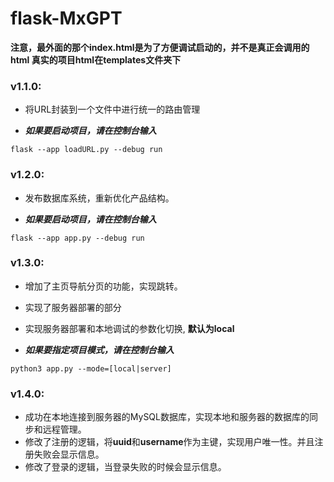 # flask-MxGPT

**注意，最外面的那个index.html是为了方便调试启动的，并不是真正会调用的html
真实的项目html在templates文件夹下**

### v1.1.0:
* 将URL封装到一个文件中进行统一的路由管理

* ***如果要启动项目，请在控制台输入***
```angular2html
flask --app loadURL.py --debug run
```

### v1.2.0:
* 发布数据库系统，重新优化产品结构。

* ***如果要启动项目，请在控制台输入***
```angular2html
flask --app app.py --debug run
```

### v1.3.0:
* 增加了主页导航分页的功能，实现跳转。
* 实现了服务器部署的部分
* 实现服务器部署和本地调试的参数化切换, **默认为local**

* ***如果要指定项目模式，请在控制台输入***
```angular2html
python3 app.py --mode=[local|server]
```

### v1.4.0:
* 成功在本地连接到服务器的MySQL数据库，实现本地和服务器的数据库的同步和远程管理。
* 修改了注册的逻辑，将**uuid**和**username**作为主键，实现用户唯一性。并且注册失败会显示信息。
* 修改了登录的逻辑，当登录失败的时候会显示信息。